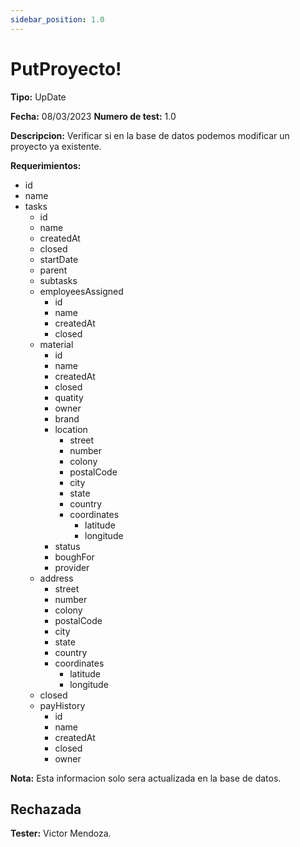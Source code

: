 ```yaml
---
sidebar_position: 1.0
---
```


# PutProyecto!

**Tipo:** UpDate

**Fecha:** 08/03/2023  **Numero de test:** 1.0

**Descripcion:** Verificar si en la base de datos podemos modificar un proyecto ya existente.

**Requerimientos:**
- id
- name 
- tasks
    - id
    - name
    - createdAt
    - closed
    - startDate
    - parent
    - subtasks
    - employeesAssigned
        - id
        - name
        - createdAt
        - closed
    - material
        - id
        - name
        - createdAt
        - closed
        - quatity
        - owner
        - brand
        - location
            - street
            - number
            - colony
            - postalCode
            - city
            - state
            - country
            - coordinates
                - latitude
                - longitude
        - status
        - boughFor
        - provider
    - address
        - street
        - number
        - colony
        - postalCode
        - city
        - state
        - country
        - coordinates
            - latitude
            - longitude
    - closed
    - payHistory
        - id
        - name
        - createdAt
        - closed
        - owner

**Nota:** Esta informacion solo sera actualizada en la base de datos.

## Rechazada

**Tester:** Victor Mendoza.